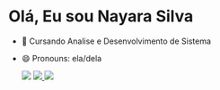 # Olá, Eu sou Nayara Silva 


- 🌱 Cursando Analise e Desenvolvimento de Sistema
- 😄 Pronouns: ela/dela


  <a href= "https://www.linkedin.com/in/nayararsilva/" target= "_black"> <img src= "https://img.shields.io/badge/LinkedIn-0077B5?style=for-the-badge&logo=linkedin&logoColor=white" target="_blank"></a>
<a href = "https://www.instagram.com/naaaay.rs/" target= "_black"><img src= "https://img.shields.io/badge/Instagram-E4405F?style=for-the-badge&logo=instagram&logoColor=white" target="_blank"> </a>
<a href="mailton:nayarars.tec@gmail.com" target= "_black"> <img src= "https://img.shields.io/badge/Gmail-D14836?style=for-the-badge&logo=gmail&logoColor=white" target="_blank"></a>



